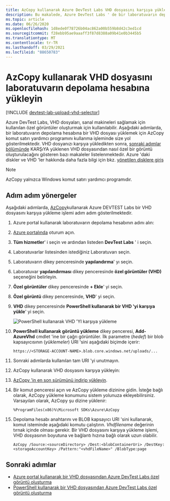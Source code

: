 ```yaml
---
title: AzCopy kullanarak Azure DevTest Labs VHD dosyasını karşıya yükleme | Microsoft Docs
description: Bu makalede, Azure DevTest Labs ' de bir laboratuvarın depolama hesabına VHD dosyası yüklemek için AzCopy komut satırı yardımcı programını kullanma kılavuzu sağlanmıştır.
ms.topic: article
ms.date: 06/26/2020
ms.openlocfilehash: 1d8ede0f78726b04ac862a00b559b8d42c3ed1cd
ms.sourcegitcommit: f28ebb95ae9aaaff3f87d8388a09b41e0b3445b5
ms.translationtype: MT
ms.contentlocale: tr-TR
ms.lasthandoff: 03/29/2021
ms.locfileid: "88650783"
---
```

# <a name="upload-vhd-file-to-labs-storage-account-using-azcopy"></a>AzCopy kullanarak VHD dosyasını laboratuvarın depolama hesabına yükleyin

[!INCLUDE [devtest-lab-upload-vhd-selector](../../includes/devtest-lab-upload-vhd-selector.md)]

Azure DevTest Labs, VHD dosyaları, sanal makineleri sağlamak için kullanılan özel görüntüler oluşturmak için kullanılabilir. Aşağıdaki adımlarda, bir laboratuvarın depolama hesabına bir VHD dosyası yüklemek için AzCopy komut satırı yardımcı programını kullanma işleminde size yol gösterilmektedir. VHD dosyanızı karşıya yükledikten sonra, [sonraki adımlar bölümünde](#next-steps) KARŞıYA yüklenen VHD dosyasından nasıl özel bir görüntü oluşturulacağını gösteren bazı makaleler listelenmektedir. Azure 'daki diskler ve VHD 'ler hakkında daha fazla bilgi için bkz. [yönetilen disklere giriş](../virtual-machines/managed-disks-overview.md)

> [!NOTE] 
>  
> AzCopy yalnızca Windows komut satırı yardımcı programıdır.

## <a name="step-by-step-instructions"></a>Adım adım yönergeler

Aşağıdaki adımlarda, [AzCopy](https://aka.ms/downloadazcopy)kullanarak Azure DEVTEST Labs bir VHD dosyasını karşıya yükleme işlemi adım adım gösterilmektedir. 

1. Azure portal kullanarak laboratuvarın depolama hesabının adını alın:

1. [Azure portalında](https://go.microsoft.com/fwlink/p/?LinkID=525040) oturum açın.

1. **Tüm hizmetler**' i seçin ve ardından listeden **DevTest Labs** ' i seçin.

1. Laboratuvarlar listesinden istediğiniz Laboratuvarı seçin.  

1. Laboratuvarın dikey penceresinde **yapılandırma**' yı seçin. 

1. Laboratuvar **yapılandırması** dikey penceresinde **özel görüntüler (VHD)** seçeneğini belirleyin.

1. **Özel görüntüler** dikey penceresinde **+ Ekle**' yi seçin. 

1. **Özel görüntü** dikey penceresinde, **VHD**' yi seçin.

1. **VHD** dikey penceresinde **PowerShell kullanarak bir VHD 'yi karşıya yükle**' yi seçin.

    ![PowerShell kullanarak VHD 'YI karşıya yükleme](./media/devtest-lab-upload-vhd-using-azcopy/upload-image-using-psh.png)

1. **PowerShell kullanarak görüntü yükleme** dikey penceresi, **Add-AzureVhd** cmdlet 'ine bir çağrı görüntüler. İlk parametre (*hedef*) bir blob kapsayıcısının (*yüklemeler*) URI 'sini aşağıdaki biçimde içerir:

    ```
    https://<STORAGE-ACCOUNT-NAME>.blob.core.windows.net/uploads/...
    ``` 

1. Sonraki adımlarda kullanılan tam URI 'yi unutmayın.

1. AzCopy kullanarak VHD dosyasını karşıya yükleyin:
 
1. [AzCopy 'in en son sürümünü indirip yükleyin](https://aka.ms/downloadazcopy).

1. Bir komut penceresi açın ve AzCopy yükleme dizinine gidin. İsteğe bağlı olarak, AzCopy yükleme konumunu sistem yolunuza ekleyebilirsiniz. Varsayılan olarak, AzCopy şu dizine yüklenir:

    ```command-line
    %ProgramFiles(x86)%\Microsoft SDKs\Azure\AzCopy
    ```

1. Depolama hesabı anahtarını ve BLOB kapsayıcı URI 'sini kullanarak, komut isteminde aşağıdaki komutu çalıştırın. *Vhdfilename* değerinin tırnak içinde olması gerekir. Bir VHD dosyasını karşıya yükleme işlemi, VHD dosyasının boyutuna ve bağlantı hızına bağlı olarak uzun olabilir.   

    ```command-line
    AzCopy /Source:<sourceDirectory> /Dest:<blobContainerUri> /DestKey:<storageAccountKey> /Pattern:"<vhdFileName>" /BlobType:page
    ```

## <a name="next-steps"></a>Sonraki adımlar

- [Azure portal kullanarak bir VHD dosyasından Azure DevTest Labs özel görüntü oluşturma](devtest-lab-create-template.md)
- [PowerShell kullanarak bir VHD dosyasından Azure DevTest Labs özel görüntü oluşturma](devtest-lab-create-custom-image-from-vhd-using-powershell.md)